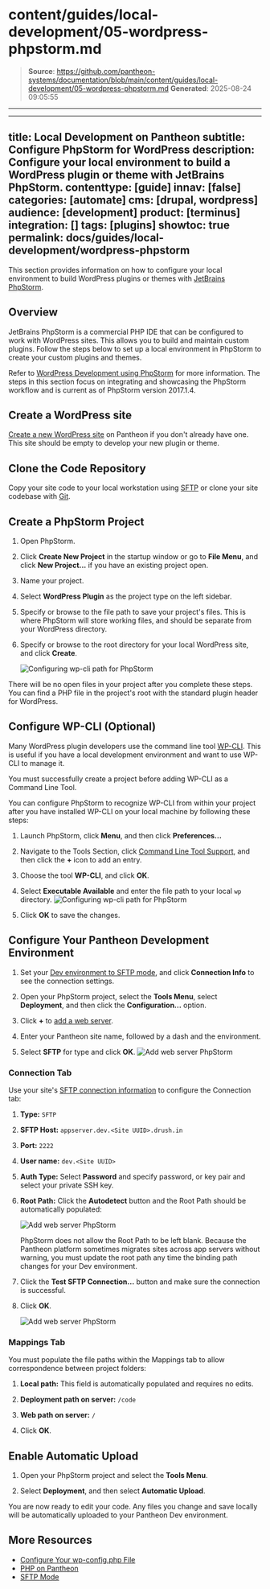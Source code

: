 # content/guides/local-development/05-wordpress-phpstorm.md

> **Source**: https://github.com/pantheon-systems/documentation/blob/main/content/guides/local-development/05-wordpress-phpstorm.md
> **Generated**: 2025-08-24 09:05:55

---

---
title: Local Development on Pantheon
subtitle: Configure PhpStorm for WordPress
description: Configure your local environment to build a WordPress plugin or theme with JetBrains PhpStorm.
contenttype: [guide]
innav: [false]
categories: [automate]
cms: [drupal, wordpress]
audience: [development]
product: [terminus]
integration: []
tags: [plugins]
showtoc: true
permalink: docs/guides/local-development/wordpress-phpstorm
---

This section provides information on how to configure your local environment to build WordPress plugins or themes with [JetBrains PhpStorm](https://www.jetbrains.com/phpstorm/).

## Overview

JetBrains PhpStorm is a commercial PHP IDE that can be configured to work with WordPress sites. This allows you to build and maintain custom plugins. Follow the steps below to set up a local environment in PhpStorm to create your custom plugins and themes.

Refer to [WordPress Development using PhpStorm](https://confluence.jetbrains.com/display/PhpStorm/WordPress+Development+using+PhpStorm) for more information. The steps in this section focus on integrating and showcasing the PhpStorm workflow and is current as of PhpStorm version 2017.1.4.

## Create a WordPress site

[Create a new WordPress site](/guides/getstarted/addsite/#create-a-new-cms-site) on Pantheon if you don't already have one. This site should be empty to develop your new plugin or theme.

## Clone the Code Repository

Copy your site code to your local workstation using [SFTP](/guides/sftp/sftp-connection-info#sftp-connection-info) or clone your site codebase with [Git](/guides/git/git-config#clone-your-site-codebase).

## Create a PhpStorm Project

1. Open PhpStorm.

1. Click **Create New Project** in the startup window or go to **File Menu**, and click **New Project...** if you have an existing project open.

1. Name your project.

1. Select **WordPress Plugin** as the project type on the left sidebar.

1. Specify or browse to the file path to save your project's files. This is where PhpStorm will store working files, and should be separate from your WordPress directory.

1. Specify or browse to the root directory for your local WordPress site, and click **Create**.

    ![Configuring wp-cli path for PhpStorm](../../../images/phpstorm-new-project-wordpress-plugin-screen.png)

There will be no open files in your project after you complete these steps. You can find a PHP file in the project's root with the standard plugin header for WordPress.

## Configure WP-CLI (Optional)

Many WordPress plugin developers use the command line tool [WP-CLI](https://make.wordpress.org/cli/handbook/). This is useful if you have a local development environment and want to use WP-CLI to manage it.

<Alert title="Note" type="info">
You must successfully create a project before adding WP-CLI as a Command Line Tool.
</Alert>

You can configure PhpStorm to recognize WP-CLI from within your project after you have installed WP-CLI on your local machine by following these steps:

1. Launch PhpStorm, click **Menu**, and then click **Preferences...**

1. Navigate to the Tools Section, click [Command Line Tool Support](https://www.jetbrains.com/help/phpstorm/command-line-tool-support.html), and then click the **+** icon to add an entry.

1. Choose the tool **WP-CLI**, and click **OK**.

1. Select **Executable Available** and enter the file path to your local `wp` directory.
 ![Configuring wp-cli path for PhpStorm](../../../images/path-to-wp-phpstorm.png)

1. Click **OK** to save the changes.

## Configure Your Pantheon Development Environment

1. Set your [Dev environment to SFTP mode](/sftp#sftp-mode), and click **Connection Info** to see the connection settings.

1. Open your PhpStorm project, select the **Tools Menu**, select  **Deployment**, and then click the **Configuration...** option.

1. Click **+** to [add a web server](https://www.jetbrains.com/help/phpstorm/add-server-dialog.html).

1. Enter your Pantheon site name, followed by a dash and the environment.

1. Select **SFTP** for type and click **OK**.
![Add web server PhpStorm](../../../images/add-web-server-phpstorm.png)

### Connection Tab

Use your site's [SFTP connection information](/sftp#sftp-connection-information) to configure the Connection tab:

1. **Type:** `SFTP`

1. **SFTP Host:** `appserver.dev.<Site UUID>.drush.in`

1. **Port:** `2222`

1. **User name:** `dev.<Site UUID>`

1. **Auth Type:** Select **Password** and specify password, or key pair and select your private SSH key.

1. **Root Path:** Click the **Autodetect** button and the Root Path should be automatically populated:

    ![Add web server PhpStorm](../../../images/phpstorm-deployment-connection-tab.png)

    <Alert title="Warning" type="danger">

    PhpStorm does not allow the Root Path to be left blank. Because the Pantheon platform sometimes migrates sites across app servers without warning, you must update the root path any time the binding path changes for your Dev environment.
    </Alert>

1. Click the **Test SFTP Connection...** button and make sure the connection is successful. 

1. Click **OK**.

    ![Add web server PhpStorm](../../../images/phpstorm-deployment-connection-test-sftp-success.png)

### Mappings Tab

You must populate the file paths within the Mappings tab to allow correspondence between project folders:

1. **Local path:** This field is automatically populated and requires no edits.

1. **Deployment path on server:** `/code`

1. **Web path on server:** `/`

1. Click **OK**.

## Enable Automatic Upload

1. Open your PhpStorm project and select the **Tools Menu**.

1. Select **Deployment**, and then select **Automatic Upload**.

You are now ready to edit your code. Any files you change and save locally will be automatically uploaded to your Pantheon Dev environment.

## More Resources

- [Configure Your wp-config.php File](/guides/php/wp-config-php)
- [PHP on Pantheon](/guides/php)
- [SFTP Mode](/sftp#sftp-mode)